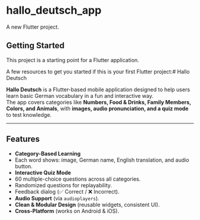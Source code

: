 # hallo_deutsch_app

A new Flutter project.

## Getting Started

This project is a starting point for a Flutter application.

A few resources to get you started if this is your first Flutter project:# Hallo Deutsch

**Hallo Deutsch** is a Flutter-based mobile application designed to help users learn basic German vocabulary in a fun and interactive way.  
The app covers categories like **Numbers, Food & Drinks, Family Members, Colors, and Animals**, with **images, audio pronunciation, and a quiz mode** to test knowledge.

---

##  Features
-  **Category-Based Learning**
  - Each word shows: image, German name, English translation, and audio button.
-  **Interactive Quiz Mode**
  - 60 multiple-choice questions across all categories.
  - Randomized questions for replayability.
  - Feedback dialog (✅ Correct / ❌ Incorrect).
-  **Audio Support** (via `audioplayers`).
-  **Clean & Modular Design** (reusable widgets, consistent UI).
-  **Cross-Platform** (works on Android & iOS).


